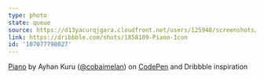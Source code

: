 ```yaml
---
type: photo
state: queue
source: https://d13yacurqjgara.cloudfront.net/users/125948/screenshots/1858109/pianoicondribbble.png
link: https://dribbble.com/shots/1858109-Piano-Icon
id: '107077798027'
---
```

<p data-height="332" data-theme-id="6516" data-slug-hash="raMybb" data-default-tab="result" data-user="cobaimelan" class='codepen'><a href='http://codepen.io/cobaimelan/pen/raMybb/'>Piano</a> by Ayhan Kuru (<a href='http://codepen.io/cobaimelan'>@cobaimelan</a>) on <a href='http://codepen.io'>CodePen</a> and Dribbble inspiration</p>
